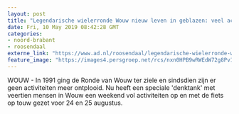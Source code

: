 ```yaml
---
layout: post
title: "Legendarische wielerronde Wouw nieuw leven in geblazen: veel activiteiten in eerste Wieler Weekend"
date: Fri, 10 May 2019 08:42:28 GMT
categories: 
- noord-brabant 
- roosendaal 
externe_link: "https://www.ad.nl/roosendaal/legendarische-wielerronde-wouw-nieuw-leven-in-geblazen-veel-activiteiten-in-eerste-wieler-weekend~a1cf1314/"
feature_image: "https://images4.persgroep.net/rcs/nxn0HPB9wRWEdW72g8Pv1OWpOBU/diocontent/147613630/_fitwidth/400/?appId=21791a8992982cd8da851550a453bd7f&quality=0.7"
---
```


WOUW - In 1991 ging de Ronde van Wouw ter ziele en sindsdien zijn er geen activiteiten meer ontplooid. Nu heeft een speciale 'denktank' met veertien mensen in Wouw een weekend vol activiteiten op en met de fiets op touw gezet voor 24 en 25 augustus.
